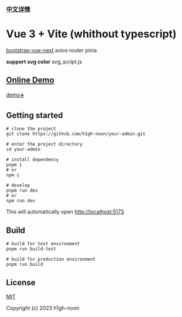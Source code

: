 
### [中文详情](https://github.com/h1gh-noon/your-admin/blob/dev/CN.md)

# Vue 3 + Vite (whithout typescript)
[bootstrap-vue-next](https://bootstrap-vue-next.github.io/bootstrap-vue-next/) axios router pinia

**support svg color**
svg_script.js

## [Online Demo](https://h1gh-noon.github.io/your-admin/)

[demo✈️](https://h1gh-noon.github.io/your-admin/)

## Getting started

```shell
# clone the project
git clone https://github.com/h1gh-noon/your-admin.git

# enter the project directory
cd your-admin

# install dependency
pnpm i
# or
npm i

# develop
pnpm run dev
# or
npm run dev
```

This will automatically open [http://localhost:5173](http://localhost:5173/)

## Build

```shell
# build for test environment
pnpm run build-test

# build for production environment
pnpm run build
```

## License

[MIT](https://github.com/h1gh-noon/your-admin/blob/dev/LICENSE)

Copyright (c) 2023 h1gh-noon

